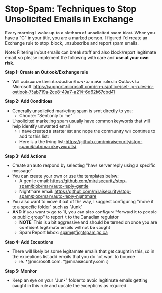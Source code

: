 # Stop-Spam: Techniques to Stop Unsolicited Emails in Exchange
Every morning I wake up to a plethora of unsolicited spam blast. When you have a "C" in your title, you are a marked person. I figured I'd create an Exchange rule to stop, block, unsubscribe and report spam emails.

Note: Filtering in/out emails can break stuff and also block/report legitimate email, so please implement the following with care and **use at your own risk**.


**Step 1: Create an Outlook/Exchange rule**
- Will outsource the introduction/how-to make rules in Outlook to Microsoft: https://support.microsoft.com/en-us/office/set-up-rules-in-outlook-75ab719a-2ce8-49a7-a214-6d62b67cbd41

**Step 2: Add Conditions**
- Generally unsolicited marketing spam is sent directly to you:
  - Choose: "Sent only to me" 
- Unsolicited marketing spam usually have common keywords that will help identify unwanted email
  - I have created a starter list and hope the community will continue to add to this list:
  - Here is a the living list: https://github.com/miraisecurity/stop-spam/blob/main/keywordlist

**Step 3: Add Actions**
- Create an auto respond by selecting "have server reply using a specific message"
- You can create your own or use the templates below:
  - A gentle email: https://github.com/miraisecurity/stop-spam/blob/main/auto-reply-gentle
  - Nightmare email: https://github.com/miraisecurity/stop-spam/blob/main/auto-reply-nightmare
- You also want to move it out of the way, I suggest configuring "move it to a specific folder" such as "Junk"
- **AND** if you want to go to 11, you can also configure "forward it to people or public group" to report it to the Canadian regulator
  - **NOTE**: This is a bit aggressive and should be turned on once you are confident legitimate emails will not be caught
  - Spam Report Inbox: spam@fightspam.gc.ca
  
**Step 4: Add Exceptions**
- There will likely be some legitamate emails that get caught in this, so in the exceptions list add emails that you do not want to bounce
  - ie. *@microsoft.com. *@miraisecurity.com :)
  
**Step 5: Monitor**
- Keep an eye on your "Junk" folder to avoid legitimate emails getting caught in this rule and update the exceptions as required
